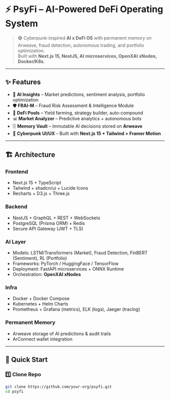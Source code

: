 # ⚡ PsyFi – AI-Powered DeFi Operating System  

> 🟣 Cyberpunk-inspired **AI x DeFi OS** with permanent memory on Arweave, fraud detection, autonomous trading, and portfolio optimization.  
> Built with **Next.js 15, NestJS, AI microservices, OpenXAI xNodes, Docker/K8s**.  

---

## ✨ Features

- 🔮 **AI Insights** – Market predictions, sentiment analysis, portfolio optimization  
- 🛡️ **FRAI-M** – Fraud Risk Assessment & Intelligence Module  
- 🌊 **DeFi Pools** – Yield farming, strategy builder, auto-compound  
- 📊 **Market Analyzer** – Predictive analytics + autonomous bots  
- 🗄️ **Memory Vault** – Immutable AI decisions stored on **Arweave**  
- 🎨 **Cyberpunk UI/UX** – Built with **Next.js 15 + Tailwind + Framer Motion**  

---

## 🏗️ Architecture

### **Frontend**
- Next.js 15 + TypeScript  
- Tailwind + shadcn/ui + Lucide Icons  
- Recharts + D3.js + Three.js  

### **Backend**
- NestJS + GraphQL + REST + WebSockets  
- PostgreSQL (Prisma ORM) + Redis  
- Secure API Gateway (JWT + TLS)  

### **AI Layer**
- Models: LSTM/Transformers (Market), Fraud Detection, FinBERT (Sentiment), RL (Portfolio)  
- Frameworks: PyTorch / HuggingFace / TensorFlow  
- Deployment: FastAPI microservices + ONNX Runtime  
- Orchestration: **OpenXAI xNodes**  

### **Infra**
- Docker + Docker Compose  
- Kubernetes + Helm Charts  
- Prometheus + Grafana (metrics), ELK (logs), Jaeger (tracing)  

### **Permanent Memory**
- Arweave storage of AI predictions & audit trails  
- ArConnect wallet integration  

---

## 🚀 Quick Start

### 1️⃣ Clone Repo
```bash
git clone https://github.com/your-org/psyfi.git
cd psyfi
